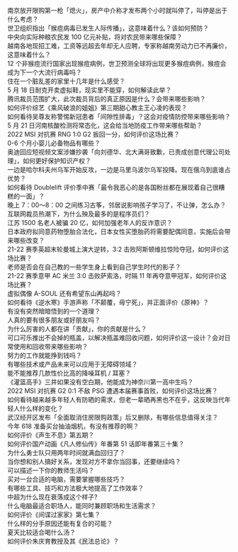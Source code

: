 南京放开限购第一枪「熄火」，房产中介称才发布两个小时就叫停了，叫停是出于什么考虑？  
世卫组织指出「猴痘病毒已发生人际传播」，这意味着什么？该如何预防？  
中央向实际种粮农民发 100 亿元补贴，将对农民带来哪些保障？  
越南各地现招工难，工资等远超去年却无人应聘，专家称越南劳动力已不再廉价，这意味着什么？  
12 个非猴痘流行国家出现猴痘病例，世卫预测全球将出现更多猴痘病例，猴痘会成为下一个大流行病毒吗？  
住在一个脏乱差的家里十几年是什么感受？  
5 月 18 日耐克开卖虚拟鞋，现实里不能穿，如何解读此举？  
腾讯裁员范围扩大，此次裁员背后的真正原因是什么？会带来哪些影响？  
如何评价综艺《乘风破浪的姐姐》第三期甜心教主王心凌的表现？  
如何看待吴尊友称警惕新冠患者「间隙性排毒」？这会对疫情防控带来哪些影响？  
5 月 21 日河南核酸检测将常态化，这会给当地防疫工作带来哪些帮助？  
2022 MSI 对抗赛 RNG 1:0 G2 扳回一分，如何评价这场比赛？  
0-6 个月小婴儿必备物品有哪些？  
奥迪回应短视频文案涉嫌抄袭「向刘德华、北大满哥致歉，已责成创意代理公司处理」，如何更好保护知识产权？  
一边是哈尔科夫州乌军开始反攻，一边是马里乌波尔乌军投降。现在俄乌到底谁占优势？  
如何看待 Doublelift 评价季中赛「最令我恶心的是各国粉丝都在展现着自己很糟糕的一面」？  
晚上 7：00～8：00 之间练习古筝，邻居说影响孩子学习了，不让弹，怎么办？  
互联网裁员热潮下，为什么殃及最多的是程序员们？  
江苏 1500 名老人被骗 20 亿，如何加强老年人的反诈意识？  
日本政府拟同意药物堕胎合法化，日本女性买堕胎药将需要配偶同意，实施后会带来哪些改变？  
21-22 赛季英超末轮曼城上演大逆转，3:2 击败阿斯顿维拉惊险夺冠，如何评价这场比赛？  
老师是否会在自己教的一些学生身上看到自己学生时代的影子？  
21-22 赛季意甲 AC 米兰 3:0 击败萨索洛，时隔 11 年再夺意甲冠军，如何评价这场比赛？  
虚拟偶像 A-SOUL 还有希望东山再起吗？  
如何看待《逆水寒》手游声称「不颠覆，毋宁死」，并正面评价《原神》？  
有没有突然暗暗悟到的一个道理？  
人真的要有很多朋友或好朋友吗？  
为什么厉害的人都在讲「贡献」，你的贡献是什么？  
可口可乐推出不会掉的瓶盖，以解决瓶盖难回收问题，如何评价这一设计？会对日常使用和回收带来哪些影响？  
努力的工作就能挣到钱吗？  
有哪些技术或产品未来可以应用于无障碍领域？  
能不能推荐几款性价比高的降噪耳机 / 耳塞？  
《灌篮高手》三井如果没有空白期，他能成为神奈川第一高中生吗？  
2022 MSI 对抗赛 G2 0:1 不敌 PSG 遭遇本届赛事首败，如何评价这场比赛？  
如何看待越来越多年轻人有防晒的需求，但老一辈晒再黑也不在乎，这反映当代年轻人什么样的变化？  
武汉经开区发布「全面取消住房限购政策」后又删除，有哪些信息值得关注？  
今年 618 准备买台抽油烟机，有没有推荐的啊？  
如何评价《声生不息》第五期？  
如何评价国产动画《凡人修仙传》年番第 51 话即年番第三十集？  
为什么勇士队只用两年时间就满血回归了？  
当你想和别人搞好关系，发现对方不拿你当回事，还要继续吗？  
可以描述一下你的教师生活吗？  
买对一台合适的电脑，需要掌握哪些技巧？  
有哪些工具、技巧和方法极大地提高了工作效率？  
中超为什么现在衰落成这个样子?  
什么电脑最适合职场人，能同时兼顾职场和生活需求？  
如何评价《间谍过家家》第七集？  
什么样的分手原因还能有复合的可能？  
夏天比较适合喝什么汤？  
如何评价朱庆育教授及其《民法总论》？  
